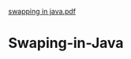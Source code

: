 [swapping in java.pdf](https://github.com/ms0208/Swaping-in-Java/files/9260791/swapping.in.java.pdf)
# Swaping-in-Java
